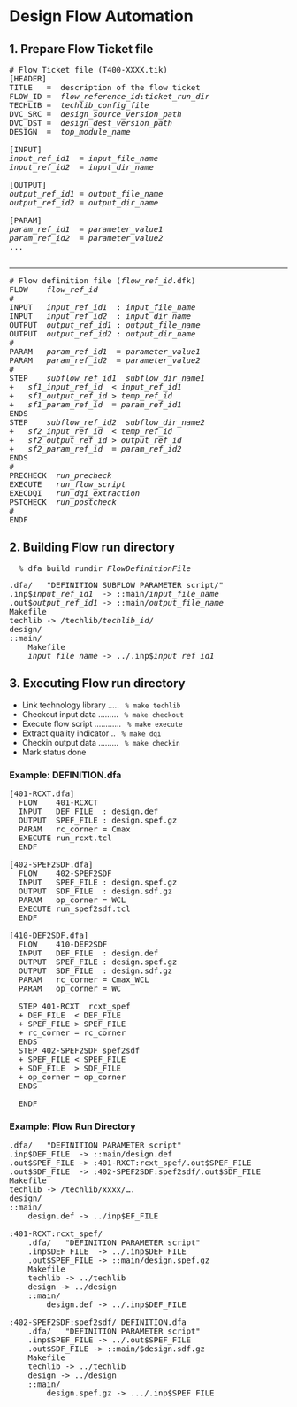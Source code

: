 # Design Flow Automation
## 1. Prepare Flow Ticket file
<pre>
# Flow Ticket file (T400-XXXX.tik)
[HEADER]
TITLE   =  description of the flow ticket
FLOW_ID =  <i>flow_reference_id</i>:<i>ticket_run_dir</i>
TECHLIB =  <i>techlib_config_file</i>
DVC_SRC =  <i>design_source_version_path</i>
DVC_DST =  <i>design_dest_version_path</i>
DESIGN  =  <i>top_module_name</i>

[INPUT]
<i>input_ref_id1</i>  = <i>input_file_name</i>
<i>input_ref_id2</i>  = <i>input_dir_name</i>

[OUTPUT]
<i>output_ref_id1</i> = <i>output_file_name</i>
<i>output_ref_id2</i> = <i>output_dir_name</i>

[PARAM]
<i>param_ref_id1</i>  = <i>parameter_value1</i>
<i>param_ref_id2</i>  = <i>parameter_value2</i>
...

</pre>
<hr>
<pre>
# Flow definition file (<i>flow_ref_id</i>.dfk)
FLOW	<i>flow_ref_id</i>
#		
INPUT   <i>input_ref_id1</i>  : <i>input_file_name</i>
INPUT   <i>input_ref_id2</i>  : <i>input_dir_name</i>
OUTPUT  <i>output_ref_id1</i> : <i>output_file_name</i>
OUTPUT	<i>output_ref_id2</i> : <i>output_dir_name</i>
#
PARAM	<i>param_ref_id1</i>  = <i>parameter_value1</i>
PARAM	<i>param_ref_id2</i>  = <i>parameter_value2</i>
#		
STEP	<i>subflow_ref_id1</i>	<i>subflow_dir_name1</i>
+	<i>sf1_input_ref_id</i>  < <i>input_ref_id1</i>
+	<i>sf1_output_ref_id</i> > <i>temp_ref_id</i>
+	<i>sf1_param_ref_id</i>  = <i>param_ref_id1</i>
ENDS		
STEP	<i>subflow_ref_id2</i>	<i>subflow_dir_name2</i>
+	<i>sf2_input_ref_id</i>  < <i>temp_ref_id</i>
+	<i>sf2_output_ref_id</i> > <i>output_ref_id</i>
+	<i>sf2_param_ref_id</i>  = <i>param_ref_id2</i>
ENDS		
#			
PRECHECK  <i>run_precheck</i>
EXECUTE	  <i>run_flow_script</i>
EXECDQI   <i>run_dqi_extraction</i>
PSTCHECK  <i>run_postcheck</i>	
#		
ENDF		
</pre>
      
## 2. Building Flow run directory
<pre>
  % dfa_build_rundir <i>FlowDefinitionFile</i>
</pre>
<pre>
.dfa/	"DEFINITION SUBFLOW PARAMETER script/"	
.inp$<i>input_ref_id1</i>  -> ::main/<i>input_file_name</i>	
.out$<i>output_ref_id1</i> -> ::main/<i>output_file_name</i>
Makefile
techlib -> /techlib/<i>techlib_id</i>/
design/
::main/
	Makefile
	<i>input_file_name</i> -> ../.inp$<i>input_ref_id1</i>
</pre>

## 3. Executing Flow run directory
+ Link technology library .....<t>
<code> % make techlib </code>
+ Checkout input data .........<t>
<code> % make checkout </code>
+ Execute flow script ............<t>
<code> % make execute </code>
+ Extract quality indicator ..<t>
<code> % make dqi </code>
+ Checkin output data .........<t>
<code> % make checkin </code>
+ Mark status done

### Example: DEFINITION.dfa
<pre>
[401-RCXT.dfa]
  FLOW    401-RCXCT
  INPUT   DEF_FILE  : design.def
  OUTPUT  SPEF_FILE : design.spef.gz
  PARAM   rc_corner = Cmax
  EXECUTE run_rcxt.tcl
  ENDF
  
[402-SPEF2SDF.dfa]
  FLOW    402-SPEF2SDF
  INPUT   SPEF_FILE : design.spef.gz
  OUTPUT  SDF_FILE  : design.sdf.gz
  PARAM   op_corner = WCL
  EXECUTE run_spef2sdf.tcl
  ENDF

[410-DEF2SDF.dfa]
  FLOW    410-DEF2SDF
  INPUT   DEF_FILE  : design.def
  OUTPUT  SPEF_FILE : design.spef.gz
  OUTPUT  SDF_FILE  : design.sdf.gz
  PARAM   rc_corner = Cmax_WCL
  PARAM   op_corner = WC
  
  STEP 401-RCXT  rcxt_spef
  + DEF_FILE  < DEF_FILE
  + SPEF_FILE > SPEF_FILE
  + rc_corner = rc_corner
  ENDS
  STEP 402-SPEF2SDF spef2sdf
  + SPEF_FILE < SPEF_FILE
  + SDF_FILE  > SDF_FILE
  + op_corner = op_corner
  ENDS
  
  ENDF
</pre>

### Example: Flow Run Directory
<pre>
.dfa/	"DEFINITION PARAMETER script"	
.inp$DEF_FILE  -> ::main/design.def	
.out$SPEF_FILE -> :401-RXCT:rcxt_spef/.out$SPEF_FILE		
.out$SDF_FILE  -> :402-SPEF2SDF:spef2sdf/.out$SDF_FILE		
Makefile
techlib -> /techlib/xxxx/….		
design/		
::main/
	design.def -> ../inp$EF_FILE
		
:401-RCXT:rcxt_spef/
	.dfa/	"DEFINITION PARAMETER script"
	.inp$DEF_FILE  -> ../.inp$DEF_FILE	
	.out$SPEF_FILE -> ::main/design.spef.gz
	Makefile
	techlib -> ../techlib	
	design -> ../design	
	::main/
		design.def -> ../.inp$DEF_FILE
		
:402-SPEF2SDF:spef2sdf/	DEFINITION.dfa	
	.dfa/	"DEFINITION PARAMETER script"
	.inp$SPEF_FILE -> ../.out$SPEF_FILE
	.out$SDF_FILE -> ::main/$design.sdf.gz	
	Makefile
	techlib -> ../techlib	
	design -> ../design	
	::main/
		design.spef.gz -> .../.inp$SPEF_FILE
</pre>
